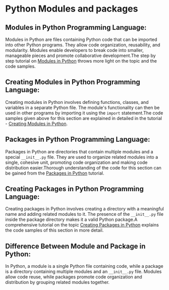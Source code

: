 # Python Modules and packages


## Modules in Python Programming Language:
Modules in Python are files containing Python code that can be imported into other Python programs. They allow code organization, reusability, and modularity. Modules enable developers to break code into smaller, manageable pieces and promote collaborative development.The step by step tutorial on <a href="https://www.kolledge.com/python/tutorial/modules-in-python-programming-language">Modules in Python</a> throws more light on the topic and the code samples.

## Creating Modules in Python Programming Language:
Creating modules in Python involves defining functions, classes, and variables in a separate Python file. The module's functionality can then be used in other programs by importing it using the `import` statement.The code samples given above for this section are explained in detailed in the tutorial - <a href="https://www.kolledge.com/python/tutorial/creating-modules-in-python-programming-language">Creating Modules in Python</a>.

## Packages in Python Programming Language:
Packages in Python are directories that contain multiple modules and a special `__init__.py` file. They are used to organize related modules into a single, cohesive unit, promoting code organization and making code distribution easier.Thorough understanding of the code for this section can be gained from the <a href="https://www.kolledge.com/python/tutorial/packages-in-python-programming-language">Packages in Python</a> tutorial.

## Creating Packages in Python Programming Language:
Creating packages in Python involves creating a directory with a meaningful name and adding related modules to it. The presence of the `__init__.py` file inside the package directory makes it a valid Python package.A comprehensive tutorial on the topic <a href="https://www.kolledge.com/python/tutorial/creating-packages-in-python-programming-language">Creating Packages in Python</a> explains the code samples of this section in more detail.

## Difference Between Module and Package in Python:
In Python, a module is a single Python file containing code, while a package is a directory containing multiple modules and an `__init__.py` file. Modules allow code reuse, while packages promote code organization and distribution by grouping related modules together.
